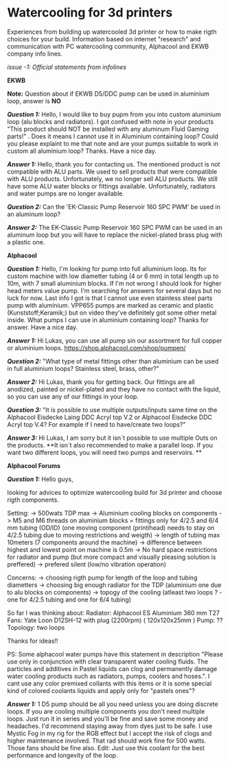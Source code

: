 # Watercooling for 3d printers
Experiences from building up watercooled 3d printer or how to make rigth choices for your build. Information based on internet "research" and communication with PC watercooling community, Alphacool and EKWB company info lines.

*issue -1: Official statements from infolines*

**EKWB**

**Note:** Question about if EKWB D5/DDC pump can be used in aluminium loop, answer is **NO**

***Question 1:*** Hello, I would like to buy pupm from you into custom aluminium loop (alu blocks and radiators). I got confused with note in your products "This product should NOT be installed with any aluminum Fluid Gaming parts!" . Does it means I cannot use it in Aluminium containing loop? Could you please explaint to me that note and are your pumps suitable to work in custom all aluminium loop? Thanks. Have a nice day.

***Answer 1:*** Hello, thank you for contacting us. The mentioned product is not compatible with ALU parts. We used to sell products that were compatible with ALU products. Unfortunately, we no longer sell ALU products. We still have some ALU water blocks or fittings available. Unfortunately, radiators and water pumps are no longer available.

***Question 2:*** Can the 'EK-Classic Pump Reservoir 160 SPC PWM' be used in an aluminum loop?

***Answer 2:*** The EK-Classic Pump Reservoir 160 SPC PWM can be used in an aluminum loop but you will have to replace the nickel-plated brass plug with a plastic one.

**Alphacool**

***Question 1:*** Hello, I'm looking for pump into full alluminium loop. Its for custom machine with low diametter tubing (4 or 6 mm) in total length up to 10m, with 7 small aluminium blocks. If I'm not wrong I should look for higher head meters value pump. I'm searching for answers for several days but no luck for now. Last info I got is that I cannot use even stainless steel parts pump with aluminium. VPP655 pumps are marked as ceramic and plastic (Kunststoff;Keramik;) but on video they've definitely got some other metal inside. What pumps I can use in aluminium containing loop? Thanks for answer. Have a nice day.

***Answer 1:*** Hi Lukas​, you can use all pump sin our assortment for full copper or aluminium loops. https://shop.alphacool.com/shop/pumpen/

***Question 2:*** "What type of metal fittings other than aluminium  can be used in full aluminium loops?  Stainless steel, brass, other?"

***Answer 2:*** Hi Lukas, thank you for getting back. Our fittings are all anodized, painted or nickel-plated and they have no contact with the liquid, so you can use any of our fittings in your loop.

***Question 3:*** "It is possible to use multiple outputs/inputs same time on the Alphacool Eisdecke Laing DDC Acryl top V.2 or Alphacool Eisdecke DDC Acryl top V.4? For example if I need to have/create two loops?"

***Answer 3:*** Hi Lukas​, I am sorry but it isn´t possible to use multiple Outs on the products. **It isn´t also recommended to make a parallel loop. If you want two different loops, you will need two pumps and reservoirs.
**

**Alphacool Forums**

***Question 1:*** Hello guys,

looking for advices to optimize watercooling build for 3d printer and choose rigth components.

Setting:
-> 500wats TDP max
-> Aluminium cooling blocks on components
-> M5 and M6 threads on aluminium blocks = fittings only for 4/2.5 and 6/4 mm tubing (OD/ID) (one moving component (printihead) needs to stay on 4/2.5 tubing due to moving restrictions and weigth)
-> length of tubing max 10meters (7 components around the machine)
-> difference between highest and lowest point on machine is 0.5m
-> No hard space restrictions for radiator and pump (but more compact and visually pleasing solution is preffered)
-> prefered silent (low/no vibration operation)

Concerns:
-> choosing rigth pump for length of the loop and tubing diametters
-> choosing big enough radiator for the TDP (aluminium one due to alu blocks on components)
-> topogy of the cooling (atleast two loops ? - one for 4/2.5 tubing and one for 6/4 tubing)

So far I was thinking about:
Radiator: Alphacool ES Aluminium 360 mm T27
Fans: Yate Loon D12SH-12 with plug (2200rpm) ( 120x120x25mm )
Pump: ??
Topology: two loops

Thanks for ideas!!

PS: Some alphacool water pumps have this statement in description "Please use only in conjunction with clear transparent water cooling fluids. The particles and additives in Pastel liquids can clog and permanently damage water cooling products such as radiators, pumps, coolers and hoses.". I cant use any color premixed collants with this items or it is some special kind of colored coolants liquids and apply only for "pastels ones"?

***Answer 1:*** 1 D5 pump should be all you need unless you are doing discrete loops. If you are cooling multiple components you don't need multiple loops. Just run it in series and you'll be fine and save some money and headaches. I'd recommend staying away from dyes just to be safe. I use Mystic Fog in my rig for the RGB effect but I accept the risk of clogs and higher maintenance involved. That rad should work fine for 500 watts. Those fans should be fine also.
Edit: Just use this coolant for the best performance and longevity of the loop.


